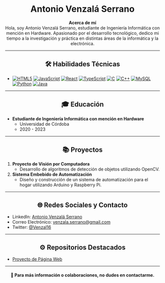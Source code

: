 <h1 align="center">Antonio Venzalá Serrano</h1>

<p align="center">
  <strong>Acerca de mí</strong><br>
  Hola, soy Antonio Venzalá Serrano, estudiante de Ingeniería Informática con mención en Hardware. Apasionado por el desarrollo tecnológico, dedico mi tiempo a la investigación y práctica en distintas áreas de la informática y la electrónica.
</p>

---

<h2 align="center">🛠 Habilidades Técnicas</h2>

- [![HTML5](https://img.shields.io/badge/HTML5-E34F26?style=for-the-badge&logo=html5&logoColor=white)]()
  [![JavaScript](https://img.shields.io/badge/JavaScript-F7DF1E?style=for-the-badge&logo=javascript&logoColor=black)]()
  [![React](https://img.shields.io/badge/-ReactJs-61DAFB?logo=react&logoColor=white&style=for-the-badge)]()
  [![TypeScript](https://img.shields.io/badge/TypeScript-007ACC?style=for-the-badge&logo=typescript&logoColor=white)]()
  [![C](https://img.shields.io/badge/C-00599C?style=for-the-badge&logo=c&logoColor=white)]()
  [![C++](https://img.shields.io/badge/C%2B%2B-00599C?style=for-the-badge&logo=c%2B%2B&logoColor=white)]()
  [![MySQL](https://img.shields.io/badge/MySQL-E38C00?style=for-the-badge&logo=mysql&logoColor=white)]()
  [![Python](https://img.shields.io/badge/Python-3776AB?style=for-the-badge&logo=python&logoColor=white)]()
  [![Java](https://img.shields.io/badge/Java-D00000?style=for-the-badge&logo=java&logoColor=white)]()
  
---

<h2 align="center">🎓 Educación</h2>

- **Estudiante de Ingeniería Informática con mención en Hardware**
  - Universidad de Córdoba
  - 2020 - 2023

---

<h2 align="center">📚 Proyectos</h2>

1. **Proyecto de Visión por Computadora**
    - Desarrollo de algoritmos de detección de objetos utilizando OpenCV.
2. **Sistema Embebido de Automatización**
    - Diseño y construcción de un sistema de automatización para el hogar utilizando Arduino y Raspberry Pi.

---

<h2 align="center">🌐 Redes Sociales y Contacto</h2>

- LinkedIn: [Antonio Venzalá Serrano](www.linkedin.com/in/antonio-venzalá-serrano-2b6787127)
- Correo Electrónico: <a href="mailto:venzala.serrano@gmail.com">venzala.serrano@gmail.com</a>
- Twitter: [@Venzal16]([https://twitter.com/AntonioVS](https://twitter.com/Venzal16))

---

<h2 align="center">⚙️ Repositorios Destacados</h2>

- [Proyecto de Página Web](https://github.com/vxnzala1/PW_final)

---

<h4 align="center">🔗 Para más información o colaboraciones, no dudes en contactarme.</h4>
